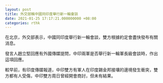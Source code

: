 ```yaml
---
layout: post
title: 外交部稱中國同印度舉行新一輪會談
date: 2021-01-25 17:17:21.000000000 +08:00
categories: rthk
---
```


在北京，外交部表示，中國同印度舉行新一輪會談，雙方根據約定會盡快發布有關消息。

發言人趙立堅回應有外國傳媒提問，中印兩軍是否舉行新一輪軍長級會談時，作出這項回應。

較早前，有印度傳媒報道，中印雙方有軍人在印度錫金邦接壤的邊境發生衝突，雙方都有人受傷，中印雙方周日曾經開會商討，但未有結果。
